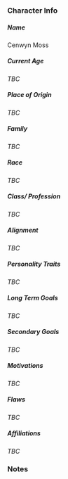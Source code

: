 ### Character Info
##### Name 
Cenwyn Moss
##### Current Age
*TBC*
##### Place of Origin
*TBC*
##### Family
*TBC*
##### Race
*TBC*
##### Class/ Profession
*TBC*
##### Alignment
*TBC*
##### Personality Traits
*TBC*
##### Long Term Goals
*TBC*
##### Secondary Goals
*TBC*
##### Motivations
*TBC*
##### Flaws
*TBC*
##### Affiliations
*TBC*
### Notes

